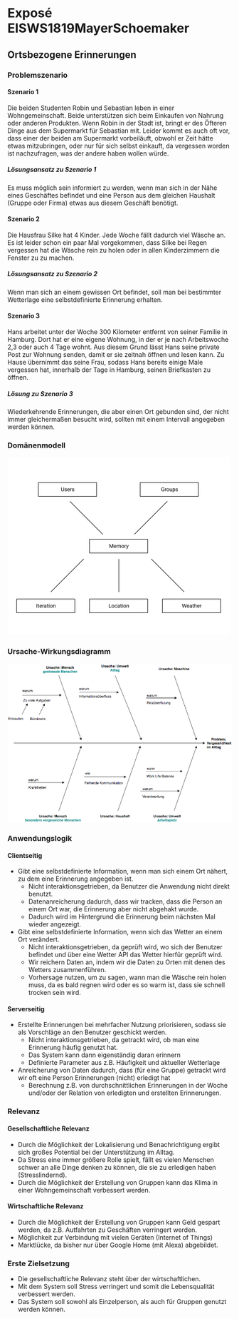 # Exposé EISWS1819MayerSchoemaker

 

## Ortsbezogene Erinnerungen

### Problemszenario

#### Szenario 1
Die beiden Studenten Robin und Sebastian leben in einer Wohngemeinschaft. Beide unterstützen sich beim Einkaufen von Nahrung oder anderen Produkten. Wenn Robin in der Stadt ist, bringt er des Öfteren Dinge aus dem Supermarkt für Sebastian mit. Leider kommt es auch oft vor, dass einer der beiden am Supermarkt vorbeiläuft, obwohl er Zeit hätte etwas mitzubringen, oder nur für sich selbst einkauft, da vergessen worden ist nachzufragen, was der andere haben wollen würde.
##### Lösungsansatz zu Szenario 1
Es muss möglich sein informiert zu werden, wenn man sich in der Nähe eines Geschäftes befindet und eine Person aus dem gleichen Haushalt (Gruppe oder Firma) etwas aus diesem Geschäft benötigt.
#### Szenario 2
Die Hausfrau Silke hat 4 Kinder. Jede Woche fällt dadurch viel Wäsche an. Es ist leider schon ein paar Mal vorgekommen, dass Silke bei Regen vergessen hat die Wäsche rein zu holen oder in allen Kinderzimmern die Fenster zu zu machen.
##### Lösungsansatz zu Szenario 2
Wenn man sich an einem gewissen Ort befindet, soll man bei bestimmter Wetterlage eine selbstdefinierte Erinnerung erhalten.
#### Szenario 3
Hans arbeitet unter der Woche 300 Kilometer entfernt von seiner Familie in Hamburg. Dort hat er eine eigene Wohnung, in der er je nach Arbeitswoche 2,3 oder auch 4 Tage wohnt. Aus diesem Grund lässt Hans seine private Post zur Wohnung senden, damit er sie zeitnah öffnen und lesen kann. Zu Hause übernimmt das seine Frau, sodass Hans bereits einige Male vergessen hat, innerhalb der Tage in Hamburg, seinen Briefkasten zu öffnen.
##### Lösung zu Szenario 3
Wiederkehrende Erinnerungen, die aber einen Ort gebunden sind, der nicht immer gleichermaßen besucht wird, sollten mit einem Intervall angegeben werden können.



### Domänenmodell

 ![domaenenmodell](domaenenmodell.png)

### Ursache-Wirkungsdiagramm

  ![Ursache Wirkungs Diagram](UrsacheWirkungsDiagramm.png)

### Anwendungslogik

#### Clientseitig

* Gibt eine selbstdefinierte Information, wenn man sich einem Ort nähert, zu dem eine Erinnerung angegeben ist.
  * Nicht interaktionsgetrieben, da Benutzer die Anwendung nicht direkt benutzt.
  * Datenanreicherung dadurch, dass wir tracken, dass die Person an einem Ort war, die Erinnerung aber nicht abgehakt wurde.
  * Dadurch wird im Hintergrund die Erinnerung beim nächsten Mal wieder angezeigt.
* Gibt eine selbstdefinierte Information, wenn sich das Wetter an einem Ort verändert. 
  * Nicht interaktionsgetrieben, da geprüft wird, wo sich der Benutzer befindet und über eine Wetter API das Wetter hierfür geprüft wird.
  * Wir reichern Daten an, indem wir die Daten zu Orten mit denen des Wetters zusammenführen.
  * Vorhersage nutzen, um zu sagen, wann man die Wäsche rein holen muss, da es bald regnen wird oder es so warm ist, dass sie schnell trocken sein wird.

#### Serverseitig

* Erstellte Erinnerungen bei mehrfacher Nutzung priorisieren, sodass sie als Vorschläge an den Benutzer geschickt werden.
  * Nicht interaktionsgetrieben, da getrackt wird, ob man eine Erinnerung häufig genutzt hat.
  * Das System kann dann eigenständig daran erinnern
  * Definierte Parameter aus z.B. Häufigkeit und aktueller Wetterlage
* Anreicherung von Daten dadurch, dass (für eine Gruppe) getrackt wird wir oft eine Person Erinnerungen (nicht) erledigt hat
  * Berechnung z.B. von durchschnittlichen Erinnerungen in der Woche und/oder der Relation von erledigten und erstellten Erinnerungen.

### Relevanz

#### Gesellschaftliche Relevanz

- Durch die Möglichkeit der Lokalisierung und Benachrichtigung ergibt sich großes Potential bei der Unterstützung im Alltag.
- Da Stress eine immer größere Rolle spielt, fällt es vielen Menschen schwer an alle Dinge denken zu können, die sie zu erledigen haben (Stresslindernd).
- Durch die Möglichkeit der Erstellung von Gruppen kann das Klima in einer Wohngemeinschaft verbessert werden.

#### Wirtschaftliche Relevanz

- Durch die Möglichkeit der Erstellung von Gruppen kann Geld gespart werden, da z.B. Autfahrten zu Geschäften verringert werden.
- Möglichkeit zur Verbindung mit vielen Geräten (Internet of Things)
- Marktlücke, da bisher nur über Google Home (mit Alexa) abgebildet.

### Erste Zielsetzung

- Die gesellschaftliche Relevanz steht über der wirtschaftlichen.
- Mit dem System soll Stress verringert und somit die Lebensqualität verbessert werden.
- Das System soll sowohl als Einzelperson, als auch für Gruppen genutzt werden können.
